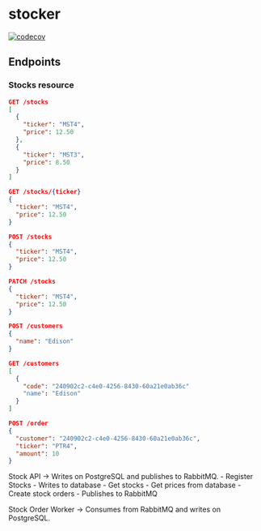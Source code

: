 # stocker

[![codecov](https://codecov.io/gh/eaneto/stocker/branch/main/graph/badge.svg)](https://codecov.io/gh/eaneto/stocker)

## Endpoints

### Stocks resource

```json
GET /stocks
[
  {
    "ticker": "MST4",
    "price": 12.50
  },
  {
    "ticker": "MST3",
    "price": 8.50
  }
]
```

```json
GET /stocks/{ticker}
{
  "ticker": "MST4",
  "price": 12.50
}
```

```json
POST /stocks
{
  "ticker": "MST4",
  "price": 12.50
}
```

```json
PATCH /stocks
{
  "ticker": "MST4",
  "price": 12.50
}
```

```json
POST /customers
{
  "name": "Edison"
}
```

```json
GET /customers
[
  {
    "code": "240902c2-c4e0-4256-8430-60a21e0ab36c"
    "name": "Edison"
  }
]
```

```json
POST /order
{
  "customer": "240902c2-c4e0-4256-8430-60a21e0ab36c",
  "ticker": "PTR4",
  "amount": 10
}
```

Stock API -> Writes on PostgreSQL and publishes to RabbitMQ.
    - Register Stocks
      - Writes to database
    - Get stocks
      - Get prices from database
    - Create stock orders
      - Publishes to RabbitMQ

Stock Order Worker ->
    Consumes from RabbitMQ and writes on PostgreSQL.
